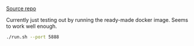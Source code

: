 [Source repo](https://github.com/LibreTranslate/LibreTranslate)

Currently just testing out by running the ready-made docker image. Seems to work well enough.

```bash
./run.sh --port 5888
```
